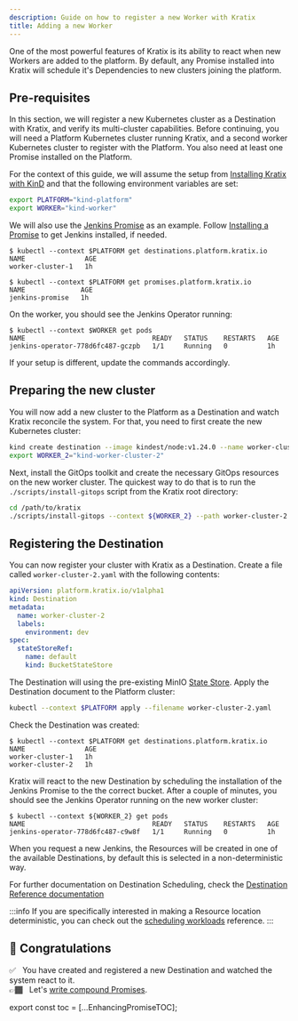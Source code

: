 ```yaml
---
description: Guide on how to register a new Worker with Kratix
title: Adding a new Worker
---
```


One of the most powerful features of Kratix is its ability to react when new Workers are added to the platform. By default, any Promise installed into Kratix will schedule it's Dependencies to new clusters joining the platform.

## Pre-requisites

In this section, we will register a new Kubernetes cluster as a Destination with Kratix, and
verify its multi-cluster capabilities. Before continuing, you will need a Platform
Kubernetes cluster running Kratix, and a second worker Kubernetes cluster to
register with the Platform. You also need at least one Promise installed on
the Platform.

For the context of this guide, we will assume the setup from [Installing Kratix
with KinD](./installing-kratix) and that the following environment variables are
set:

```bash
export PLATFORM="kind-platform"
export WORKER="kind-worker"
```

We will also use the [Jenkins
Promise](https://github.com/syntasso/kratix-marketplace/tree/main/jenkins) as an
example. Follow [Installing a Promise](./installing-a-promise) to get Jenkins
installed, if needed.


```shell-session
$ kubectl --context $PLATFORM get destinations.platform.kratix.io
NAME               AGE
worker-cluster-1   1h

$ kubectl --context $PLATFORM get promises.platform.kratix.io
NAME              AGE
jenkins-promise   1h
```

On the worker, you should see the Jenkins Operator running:

```shell-session
$ kubectl --context $WORKER get pods
NAME                                READY   STATUS    RESTARTS   AGE
jenkins-operator-778d6fc487-gczpb   1/1     Running   0          1h
```

If your setup is different, update the commands accordingly.

## Preparing the new cluster

You will now add a new cluster to the Platform as a Destination and watch Kratix reconcile the
system. For that, you need to first create the new Kubernetes cluster:

```bash
kind create destination --image kindest/node:v1.24.0 --name worker-cluster-2
export WORKER_2="kind-worker-cluster-2"
```

Next, install the GitOps toolkit and create the necessary GitOps resources on the new worker cluster. The quickest
way to do that is to run the `./scripts/install-gitops` script from the Kratix root
directory:

```bash
cd /path/to/kratix
./scripts/install-gitops --context ${WORKER_2} --path worker-cluster-2
```

## Registering the Destination

You can now register your cluster with Kratix as a Destination. Create a file called `worker-cluster-2.yaml` with the
following contents:

```yaml title="worker-cluster-2.yaml"
apiVersion: platform.kratix.io/v1alpha1
kind: Destination
metadata:
  name: worker-cluster-2
  labels:
    environment: dev
spec:
  stateStoreRef:
    name: default
    kind: BucketStateStore
```

The Destination will using the pre-existing MinIO [State Store](/docs/main/05-reference/06-statestore/01-statestore.md).
Apply the Destination document to the Platform cluster:

```bash
kubectl --context $PLATFORM apply --filename worker-cluster-2.yaml
```

Check the Destination was created:

```shell-session {4}
$ kubectl --context $PLATFORM get destinations.platform.kratix.io
NAME               AGE
worker-cluster-1   1h
worker-cluster-2   1h
```

Kratix will react to the new Destination by scheduling the installation of the Jenkins Promise
to the the correct bucket. After a couple of minutes, you should see the Jenkins Operator
running on the new worker cluster:

```shell-session {3}
$ kubectl --context ${WORKER_2} get pods
NAME                                READY   STATUS    RESTARTS   AGE
jenkins-operator-778d6fc487-c9w8f   1/1     Running   0          1h
```

When you request a new Jenkins, the Resources will be created in one of the available Destinations, by default this is selected in a non-deterministic way.

For further documentation on Destination Scheduling, check the [Destination Reference
documentation](../reference/destinations/intro)

:::info 
If you are specifically interested in making a Resource location deterministic, you can check out the [scheduling workloads](../05-reference/04-multicluster-management.md#workloads) reference.
:::


## 🎉 Congratulations

✅&nbsp;&nbsp; You have created and registered a new Destination and watched the system react to it.<br />
👉🏾&nbsp;&nbsp; Let's [write compound Promises](./compound-promises).

export const toc = [...EnhancingPromiseTOC];
